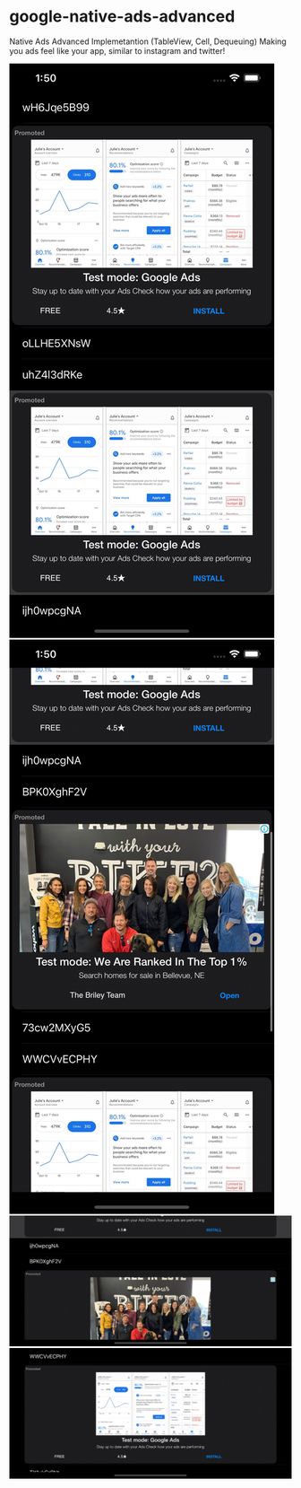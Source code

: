 # google-native-ads-advanced
Native Ads Advanced Implemetantion (TableView, Cell, Dequeuing)
Making you ads feel like your app, similar to instagram and twitter!

![Screenshot](1.png)
![Screenshot](2.png)
![Screenshot](3.png)
![Screenshot](5.png)
